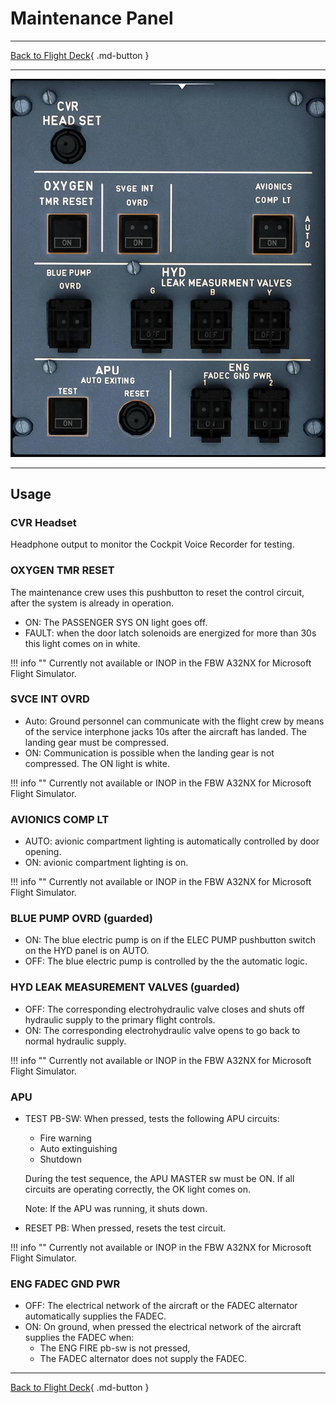 # Maintenance Panel

---

[Back to Flight Deck](../index.md){ .md-button }

---

![Maintenance Panel](../../../assets/a32nx-briefing/overhead-aft-panel/Maintenance.jpg "Maintenance Panel")

---
## Usage

### CVR Headset

Headphone output to monitor the Cockpit Voice Recorder for testing.

### OXYGEN TMR RESET

The maintenance crew uses this pushbutton to reset the control circuit, after the system is already in operation.

- ON: The PASSENGER SYS ON light goes off.
- FAULT: when the door latch solenoids are energized for more than 30s this light comes on in white.

!!! info ""
    Currently not available or INOP in the FBW A32NX for Microsoft Flight Simulator.

### SVCE INT OVRD

- Auto: Ground personnel can communicate with the flight crew by means of the service interphone jacks 10s after the aircraft has landed. The landing gear must be compressed.
- ON: Communication is possible when the landing gear is not compressed. The ON light is white.

!!! info ""
    Currently not available or INOP in the FBW A32NX for Microsoft Flight Simulator.

### AVIONICS COMP LT

- AUTO: avionic compartment lighting is automatically controlled by door opening.
- ON: avionic compartment lighting is on.

!!! info ""
    Currently not available or INOP in the FBW A32NX for Microsoft Flight Simulator.

### BLUE PUMP OVRD (guarded)

- ON: The blue electric pump is on if the ELEC PUMP pushbutton switch on the HYD panel is on AUTO.
- OFF: The blue electric pump is controlled by the the automatic logic.

### HYD LEAK MEASUREMENT VALVES (guarded)

- OFF: The corresponding electrohydraulic valve closes and shuts off hydraulic supply to the primary flight controls.
- ON: The corresponding electrohydraulic valve opens to go back to normal hydraulic supply.

!!! info ""
    Currently not available or INOP in the FBW A32NX for Microsoft Flight Simulator.

### APU

- TEST PB-SW: When pressed, tests the following APU circuits:
    - Fire warning
    - Auto extinguishing
    - Shutdown

    During the test sequence, the APU MASTER sw must be ON.
    If all circuits are operating correctly, the OK light comes on.

    Note: If the APU was running, it shuts down.

- RESET PB: When pressed, resets the test circuit.

!!! info ""
    Currently not available or INOP in the FBW A32NX for Microsoft Flight Simulator.

### ENG FADEC GND PWR

- OFF: The electrical network of the aircraft or the FADEC alternator automatically supplies the FADEC.
- ON: On ground, when pressed the electrical network of the aircraft supplies the FADEC when:
    - The ENG FIRE pb-sw is not pressed,
    - The FADEC alternator does not supply the FADEC.

---

[Back to Flight Deck](../index.md){ .md-button }
